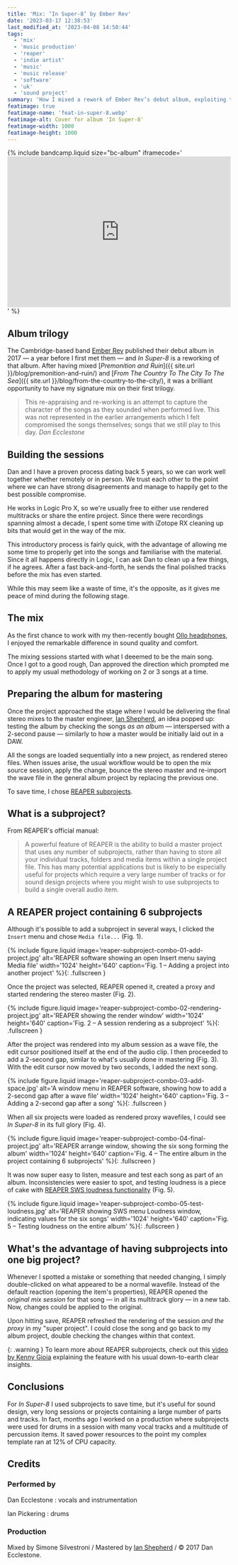 ```yaml
---
title: 'Mix: ‘In Super-8’ by Ember Rev'
date: '2023-03-17 12:38:53'
last_modified_at: '2023-04-08 14:50:44'
tags:
  - 'mix'
  - 'music production'
  - 'reaper'
  - 'indie artist'
  - 'music'
  - 'music release'
  - 'software'
  - 'uk'
  - 'sound project'
summary: 'How I mixed a rework of Ember Rev’s debut album, exploiting the subproject functionality in REAPER to save time and processing power.'
featimage: true
featimage-name: 'feat-in-super-8.webp'
featimage-alt: Cover for album 'In Super-8'
featimage-width: 1000
featimage-height: 1000
---
```

{% include bandcamp.liquid size="bc-album" iframecode='<iframe style="border: 0; width: 100%; height: 340px;" src="https://bandcamp.com/EmbeddedPlayer/album=2164587015/size=large/bgcol=ffffff/linkcol=333333/artwork=small/transparent=true/"><a href="https://emberrev.bandcamp.com/album/in-super-8">In Super-8 by Ember Rev</a></iframe>' %}

## Album trilogy

The Cambridge-based band [Ember Rev](https://emberrev.bandcamp.com/) published their debut album in 2017&nbsp;—&nbsp;a year before I first met them&nbsp;—&nbsp;and *In Super-8* is a reworking of that album. After having mixed [*Premonition and Ruin*]({{ site.url }}/blog/premonition-and-ruin/) and [*From The Country To The City To The Sea*]({{ site.url }}/blog/from-the-country-to-the-city/), it was a brilliant opportunity to have my signature mix on their first trilogy.

> This re-appraising and re-working is an attempt to capture the character of the songs as they sounded when performed live. This was not  represented in the earlier arrangements which I felt compromised the  songs themselves; songs that we still play to this day.
> <cite>Dan Ecclestone</cite>

## Building the sessions

Dan and I have a proven process dating back 5 years, so we can work well together whether remotely or in person. We trust each other to the point where we can have strong disagreements and manage to happily get to the best possible compromise.

He works in Logic Pro X, so we're usually free to either use rendered multitracks or share the entire project. Since there were recordings spanning almost a decade, I spent some time with iZotope RX cleaning up bits that would get in the way of the mix.

This introductory process is fairly quick, with the advantage of allowing me some time to properly get into the songs and familiarise with the material. Since it all happens directly in Logic, I can ask Dan to clean up a few things, if he agrees. After a fast back-and-forth, he sends the final polished tracks before the mix has even started.

While this may seem like a waste of time, it's the opposite, as it gives me peace of mind during the following stage.

## The mix

As the first chance to work with my then-recently bought [Ollo headphones](/blog/ollo-audio-headphones/), I enjoyed the remarkable difference in sound quality and comfort.

The mixing sessions started with what I deeemed to be the main song. Once I got to a good rough, Dan approved the direction which prompted me to apply my usual methodology of working on 2 or 3 songs at a time.

## Preparing the album for mastering

Once the project approached the stage where I would be delivering the final stereo mixes to the master engineer, [Ian Shepherd](https://productionadvice.co.uk/about/), an idea popped up: testing the album by checking the songs _as an album_&nbsp;—&nbsp;interspersed with a 2-second pause&nbsp;—&nbsp;similarly to how a master would be initially laid out in a DAW.

All the songs are loaded sequentially into a new project, as rendered stereo files. When issues arise, the usual workflow would be to open the mix source session, apply the change, bounce the stereo master and re-import the wave file in the general album project by replacing the previous one.

To save time, I chose [REAPER subprojects](https://www.soundonsound.com/techniques/reaper-subprojects).

## What is a subproject?

From REAPER's official manual:

> A powerful feature of REAPER is the ability to build a master project that uses any number of subprojects, rather than having to store all your individual tracks, folders and media items within a single project file. This has many potential applications but is likely to be especially useful for projects which require a very large number of tracks or for sound design projects where you might wish to use subprojects to build a single overall audio item.

## A REAPER project containing 6 subprojects

Although it's possible to add a subproject in several ways, I clicked the `Insert` menu and chose `Media file...` (Fig. 1).

{% include figure.liquid image='reaper-subproject-combo-01-add-project.jpg' alt='REAPER software showing an open Insert menu saying Media file' width='1024' height='640' caption='Fig. 1 – Adding a project into another project' %}{: .fullscreen }

Once the project was selected, REAPER opened it, created a proxy and started rendering the stereo master (Fig. 2).

{% include figure.liquid image='reaper-subproject-combo-02-rendering-project.jpg' alt='REAPER showing the render window' width='1024' height='640' caption='Fig. 2 – A session rendering as a subproject' %}{: .fullscreen }

After the project was rendered into my album session as a wave file, the edit cursor positioned itself at the end of the audio clip. I then proceeded to add a 2-second gap, similar to what's usually done in mastering (Fig. 3). With the edit cursor now moved by two seconds, I added the next song.

{% include figure.liquid image='reaper-subproject-combo-03-add-space.jpg' alt='A window menu in REAPER software, showing how to add a 2-second gap after a wave file' width='1024' height='640' caption='Fig. 3 – Adding a 2-second gap after a song' %}{: .fullscreen }

When all six projects were loaded as rendered proxy wavefiles, I could see *In Super-8* in its full glory (Fig. 4).

{% include figure.liquid image='reaper-subproject-combo-04-final-project.jpg' alt='REAPER arrange window, showing the six song forming the album' width='1024' height='640' caption='Fig. 4 – The entire album in the project containing 6 subprojects' %}{: .fullscreen }

It was now super easy to listen, measure and test each song as part of an album. Inconsistencies were easier to spot, and testing loudness is a piece of cake with [REAPER SWS loudness functionality](https://wiki.cockos.com/wiki/index.php/Measure_and_normalize_loudness_with_SWS) (Fig. 5).

{% include figure.liquid image='reaper-subproject-combo-05-test-loudness.jpg' alt='REAPER showing SWS menu Loudness window, indicating values for the six songs' width='1024' height='640' caption='Fig. 5 – Testing loudness on the entire album' %}{: .fullscreen }

## What's the advantage of having subprojects into one big project?

Whenever I spotted a mistake or something that needed changing, I simply double-clicked on what appeared to be a normal wavefile. Instead of the default reaction (opening the item's properties), REAPER opened the _original mix session_ for that song&nbsp;—&nbsp;in all its multitrack glory&nbsp;—&nbsp;in a new tab. Now, changes could be applied to the original.

Upon hitting save, REAPER refreshed the rendering of the session _and the proxy_ in my "super project". I could close the song and go back to my album project, double checking the changes within that context.

{: .warning }
To learn more about REAPER subprojects, check out this [video by Kenny Gioia](https://youtu.be/S0k7ph7Nnbo) explaining the feature with his usual down-to-earth clear insights.

## Conclusions

For *In Super-8* I used subprojects to save time, but it's useful for sound design, very long sessions or projects containing a large number of parts and tracks. In fact, months ago I worked on a production where subprojects were used for drums in a session with many vocal tracks and a multitude of percussion items. It saved power resources to the point my complex template ran at 12% of CPU capacity.

## Credits

### Performed by

Dan Ecclestone
: vocals and instrumentation

Ian Pickering
: drums

### Production
Mixed by Simone Silvestroni / Mastered by [Ian Shepherd](https://productionadvice.co.uk/about/) / &copy; 2017 Dan Ecclestone.